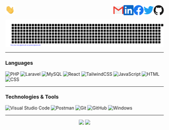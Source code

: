 
<a href="https://github.com/mhasanrabbi">
  <img align="right" alt="Mahmud's Github" width="32px" src="https://raw.githubusercontent.com/mhasanrabbi/mhasanrabbi/main/github.svg" />
</a>
<a href="https://twitter.com/mhmdhasanrabbi">
  <img align="right" alt="Mahmud's Twitter" width="32px" src="https://raw.githubusercontent.com/mhasanrabbi/mhasanrabbi/main/twitter.svg" />
</a>
<a href="https://www.facebook.com/hxicso">
  <img align="right" alt="Mahmud's Facebook" width="32px" src="https://raw.githubusercontent.com/mhasanrabbi/mhasanrabbi/main/facebook.svg" />
</a>
<a href="https://www.linkedin.com/in/mahmudhasanrabbi/">
  <img align="right" alt="Mahmuds's LinkedIn" width="32px" src="https://raw.githubusercontent.com/mhasanrabbi/mhasanrabbi/main/linkedin.svg" />
</a>
<a href="mailto: mhmdhasanrabbi@gmail.com">
  <img align="right" alt="Mahmud's Email" width="32px" src="https://raw.githubusercontent.com/mhasanrabbi/mhasanrabbi/main/mail.png" />
</a>

<img src="https://raw.githubusercontent.com/mhasanrabbi/mhasanrabbi/main/wave.gif" width="30px">

<div align="center">

![mhasanrabbi](gitartwork.svg)

</div>

---

### Languages

![PHP](https://img.shields.io/badge/php-%23777BB4.svg?style=for-the-badge&logo=php&logoColor=white)
![Laravel](https://img.shields.io/badge/laravel-%23FF2D20.svg?style=for-the-badge&logo=laravel&logoColor=white)
![MySQL](https://img.shields.io/badge/mysql-%234479A1.svg?style=for-the-badge&logo=mysql&logoColor=white)
![React](https://img.shields.io/badge/React-20232A?style=for-the-badge&logo=react&logoColor=61DAFB)
![TailwindCSS](https://img.shields.io/badge/tailwindcss-%2338B2AC.svg?style=for-the-badge&logo=tailwind-css&logoColor=white)
![JavaScript](https://img.shields.io/badge/javascript-%23323330.svg?style=for-the-badge&logo=javascript&logoColor=%23F7DF1E)
![HTML](https://img.shields.io/badge/HTML-orange?style=for-the-badge&logo=html5&logoColor=white)
![CSS](https://img.shields.io/badge/CSS-blue?style=for-the-badge&logo=CSS3&logoColor=white)

---

### Technologies & Tools

![Visual Studio Code](https://img.shields.io/badge/Visual%20Studio%20Code-007acc.svg?style=for-the-badge&logo=visual-studio-code&logoColor=white)
![Postman](https://img.shields.io/badge/POSTMAN-orangered?style=for-the-badge&logo=postman&logoColor=white)
![Git](https://img.shields.io/badge/git-%23F05032.svg?style=for-the-badge&logo=git&logoColor=white)
![GitHub](https://img.shields.io/badge/github-%23181717.svg?style=for-the-badge&logo=github&logoColor=white)
![Windows](https://img.shields.io/badge/Windows-0078D6?style=for-the-badge&logo=Windows&logoColor=white)

---

<div align="center">
  <img height="200em" src="https://github-readme-stats.vercel.app/api/top-langs?username=mhasanrabbi&theme=dracula&show_icons=true" />
  <img height="200em" src="https://github-readme-streak-stats.herokuapp.com/?user=mhasanrabbi&theme=dracula&date_format=M%20j%5B%2C%20Y%5D" />
</div>






